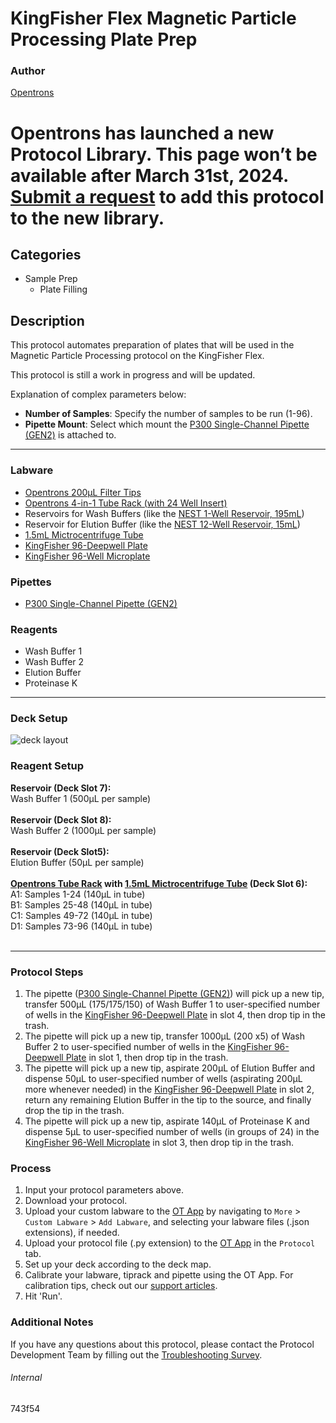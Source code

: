 # KingFisher Flex Magnetic Particle Processing Plate Prep

### Author
[Opentrons](https://opentrons.com/)


# Opentrons has launched a new Protocol Library. This page won’t be available after March 31st, 2024. [Submit a request](https://docs.google.com/forms/d/e/1FAIpQLSdYYp9QCKow4nn0KlCVsMS3HX0eJ0N9O7-erajKvcpT0lWbSg/viewform) to add this protocol to the new library.

## Categories
* Sample Prep
	* Plate Filling

## Description
This protocol automates preparation of plates that will be used in the Magnetic Particle Processing protocol on the KingFisher Flex.

This protocol is still a work in progress and will be updated.


Explanation of complex parameters below:
* **Number of Samples**: Specify the number of samples to be run (1-96).
* **Pipette Mount**: Select which mount the [P300 Single-Channel Pipette (GEN2)](https://shop.opentrons.com/collections/ot-2-pipettes/products/single-channel-electronic-pipette) is attached to.


---


### Labware
* [Opentrons 200µL Filter Tips](https://shop.opentrons.com/collections/opentrons-tips/products/opentrons-200ul-filter-tips)
* [Opentrons 4-in-1 Tube Rack (with 24 Well Insert)](https://shop.opentrons.com/collections/verified-labware/products/tube-rack-set-1)
* Reservoirs for Wash Buffers (like the [NEST 1-Well Reservoir, 195mL](https://shop.opentrons.com/collections/verified-labware/products/nest-1-well-reservoir-195-ml))
* Reservoir for Elution Buffer (like the [NEST 12-Well Reservoir, 15mL](https://shop.opentrons.com/collections/verified-labware/products/nest-12-well-reservoir-15-ml))
* [1.5mL Mictrocentrifuge Tube](https://shop.opentrons.com/collections/verified-consumables/products/nest-microcentrifuge-tubes)
* [KingFisher 96-Deepwell Plate](https://www.thermofisher.com/order/catalog/product/A48305?SID=srch-hj-a48305#/A48305?SID=srch-hj-a48305)
* [KingFisher 96-Well Microplate](https://www.thermofisher.com/order/catalog/product/97002540?SID=srch-srp-97002540#/97002540?SID=srch-srp-97002540)

### Pipettes
* [P300 Single-Channel Pipette (GEN2)](https://shop.opentrons.com/collections/ot-2-pipettes/products/single-channel-electronic-pipette)

### Reagents
* Wash Buffer 1
* Wash Buffer 2
* Elution Buffer
* Proteinase K

---

### Deck Setup
![deck layout](https://opentrons-protocol-library-website.s3.amazonaws.com/custom-README-images/743f54/743f54_deck.png)

### Reagent Setup
**Reservoir (Deck Slot 7):**</br>
Wash Buffer 1 (500µL per sample)</br>
</br>
**Reservoir (Deck Slot 8):**</br>
Wash Buffer 2 (1000µL per sample)</br>
</br>
**Reservoir (Deck Slot5):**</br>
Elution Buffer (50µL per sample)</br>
</br>
**[Opentrons Tube Rack](https://shop.opentrons.com/collections/verified-labware/products/tube-rack-set-1) with [1.5mL Mictrocentrifuge Tube](https://shop.opentrons.com/collections/verified-consumables/products/nest-microcentrifuge-tubes) (Deck Slot 6):**</br>
A1: Samples 1-24 (140µL in tube)</br>
B1: Samples 25-48 (140µL in tube)</br>
C1: Samples 49-72 (140µL in tube)</br>
D1: Samples 73-96 (140µL in tube)</br>
</br>

---

### Protocol Steps
1. The pipette ([P300 Single-Channel Pipette (GEN2)](https://shop.opentrons.com/collections/ot-2-pipettes/products/single-channel-electronic-pipette)) will pick up a new tip, transfer 500µL (175/175/150) of Wash Buffer 1 to user-specified number of wells in the [KingFisher 96-Deepwell Plate](https://www.thermofisher.com/order/catalog/product/A48305?SID=srch-hj-a48305#/A48305?SID=srch-hj-a48305) in slot 4, then drop tip in the trash.
2. The pipette  will pick up a new tip, transfer 1000µL (200 x5) of Wash Buffer 2 to user-specified number of wells in the [KingFisher 96-Deepwell Plate](https://www.thermofisher.com/order/catalog/product/A48305?SID=srch-hj-a48305#/A48305?SID=srch-hj-a48305) in slot 1, then drop tip in the trash.
3. The pipette  will pick up a new tip, aspirate 200µL of Elution Buffer and dispense 50µL to user-specified number of wells (aspirating 200µL more whenever needed) in the [KingFisher 96-Deepwell Plate](https://www.thermofisher.com/order/catalog/product/A48305?SID=srch-hj-a48305#/A48305?SID=srch-hj-a48305) in slot 2, return any remaining Elution Buffer in the tip to the source, and finally drop the tip in the trash.
4. The pipette  will pick up a new tip, aspirate 140µL of Proteinase K and dispense 5µL to user-specified number of wells (in groups of 24) in the [KingFisher 96-Well Microplate](https://www.thermofisher.com/order/catalog/product/97002540?SID=srch-srp-97002540#/97002540?SID=srch-srp-97002540) in slot 3, then drop tip in the trash.


### Process
1. Input your protocol parameters above.
2. Download your protocol.
3. Upload your custom labware to the [OT App](https://opentrons.com/ot-app) by navigating to `More` > `Custom Labware` > `Add Labware`, and selecting your labware files (.json extensions), if needed.
4. Upload your protocol file (.py extension) to the [OT App](https://opentrons.com/ot-app) in the `Protocol` tab.
5. Set up your deck according to the deck map.
6. Calibrate your labware, tiprack and pipette using the OT App. For calibration tips, check out our [support articles](https://support.opentrons.com/en/collections/1559720-guide-for-getting-started-with-the-ot-2).
7. Hit 'Run'.

### Additional Notes
If you have any questions about this protocol, please contact the Protocol Development Team by filling out the [Troubleshooting Survey](https://protocol-troubleshooting.paperform.co/).

###### Internal
743f54
